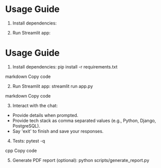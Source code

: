 # Usage Guide

1. Install dependencies:

2. Run Streamlit app:
# Usage Guide

1. Install dependencies:
pip install -r requirements.txt

markdown
Copy code

2. Run Streamlit app:
streamlit run app.py

markdown
Copy code

3. Interact with the chat:
- Provide details when prompted.
- Provide tech stack as comma separated values (e.g., Python, Django, PostgreSQL).
- Say 'exit' to finish and save your responses.

4. Tests:
pytest -q

cpp
Copy code

5. Generate PDF report (optional):
python scripts/generate_report.py